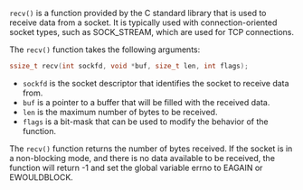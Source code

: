 `recv()` is a function provided by the C standard library that is used to receive data from a socket. It is typically used with connection-oriented socket types, such as SOCK_STREAM, which are used for TCP connections.

The `recv()` function takes the following arguments:
```C
ssize_t recv(int sockfd, void *buf, size_t len, int flags);
```

-   `sockfd` is the socket descriptor that identifies the socket to receive data from.
-   `buf` is a pointer to a buffer that will be filled with the received data.
-   `len` is the maximum number of bytes to be received.
-   `flags` is a bit-mask that can be used to modify the behavior of the function.

The `recv()` function returns the number of bytes received. If the socket is in a non-blocking mode, and there is no data available to be received, the function will return -1 and set the global variable errno to EAGAIN or EWOULDBLOCK.
